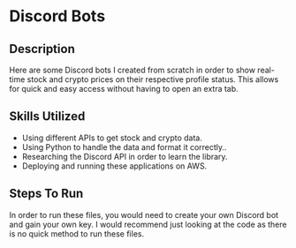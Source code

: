# Discord Bots

## Description
Here are some Discord bots I created from scratch in order to show real-time stock and crypto prices on their respective profile status. This allows for quick and easy access without having to open an extra tab.

## Skills Utilized
- Using different APIs to get stock and crypto data.
- Using Python to handle the data and format it correctly..
- Researching the Discord API in order to learn the library.
- Deploying and running these applications on AWS.

## Steps To Run
In order to run these files, you would need to create your own Discord bot and gain your own key. I would recommend just looking at the code as there is no quick method to run these files.